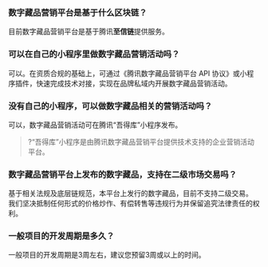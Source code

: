 ﻿### 数字藏品营销平台是基于什么区块链？
目前数字藏品营销平台是基于腾讯**至信链**提供服务。


### 可以在自己的小程序里做数字藏品营销活动吗？
可以。在资质合规的基础上，可通过《腾讯数字藏品营销平台 API 协议》或小程序插件，快速完成技术对接，实现在品牌私域内开展数字藏品营销活动。


### 没有自己的小程序，可以做数字藏品相关的营销活动吗？
可以，数字藏品营销活动可在腾讯“吾得库”小程序发布。
>?“吾得库”小程序是由腾讯数字藏品营销平台提供技术支持的企业营销活动平台。


### 数字藏品营销平台上发布的数字藏品，支持在二级市场交易吗？
基于相关法规及底层链规范，本平台上发行的数字藏品，目前不支持二级交易。
我们坚决抵制任何形式的价格炒作、有偿转售等违规行为并保留追究法律责任的权利。


### 一般项目的开发周期是多久？
一般项目的开发周期是3周左右，建议您预留3周或以上的时间。